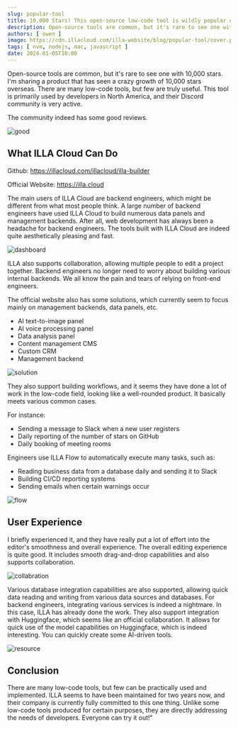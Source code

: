 ```yaml
---
slug: popular-tool
title: 10,000 Stars! This open-source low-code tool is wildly popular overseas.
description: Open-source tools are common, but it's rare to see one with 10,000 stars.
authors: [ owen ]
image: https://cdn.illacloud.com/illa-website/blog/popular-tool/cover.png
tags: [ nvm, nodejs, mac, javascript ]
date: 2024-01-05T10:00
---
```


Open-source tools are common, but it's rare to see one with 10,000 stars. I'm sharing a product that has seen a crazy growth of 10,000 stars overseas. There are many low-code tools, but few are truly useful. This tool is primarily used by developers in North America, and their Discord community is very active.

The community indeed has some good reviews.

![good](https://cdn.illacloud.com/illa-website/blog/popular-tool/good.png)

## What ILLA Cloud Can Do

Github: https://illacloud.com/illacloud/illa-builder

Official Website: https://illa.cloud

The main users of ILLA Cloud are backend engineers, which might be different from what most people think. A large number of backend engineers have used ILLA Cloud to build numerous data panels and management backends. After all, web development has always been a headache for backend engineers. The tools built with ILLA Cloud are indeed quite aesthetically pleasing and fast.

![dashboard](https://cdn.illacloud.com/illa-website/blog/popular-tool/dashboard.png)

ILLA also supports collaboration, allowing multiple people to edit a project together. Backend engineers no longer need to worry about building various internal backends. We all know the pain and tears of relying on front-end engineers.

The official website also has some solutions, which currently seem to focus mainly on management backends, data panels, etc.

- AI text-to-image panel
- AI voice processing panel
- Data analysis panel
- Content management CMS
- Custom CRM
- Management backend

![solution](https://cdn.illacloud.com/illa-website/blog/popular-tool/solution.png)

They also support building workflows, and it seems they have done a lot of work in the low-code field, looking like a well-rounded product. It basically meets various common cases.

For instance:
- Sending a message to Slack when a new user registers
- Daily reporting of the number of stars on GitHub
- Daily booking of meeting rooms

Engineers use ILLA Flow to automatically execute many tasks, such as:
- Reading business data from a database daily and sending it to Slack
- Building CI/CD reporting systems
- Sending emails when certain warnings occur

![flow](https://cdn.illacloud.com/illa-website/blog/popular-tool/flow.jpeg)

## User Experience

I briefly experienced it, and they have really put a lot of effort into the editor's smoothness and overall experience. The overall editing experience is quite good. It includes smooth drag-and-drop capabilities and also supports collaboration.

![collabration](https://cdn.illacloud.com/illa-website/blog/popular-tool/team.gif)

Various database integration capabilities are also supported, allowing quick data reading and writing from various data sources and databases. For backend engineers, integrating various services is indeed a nightmare. In this case, ILLA has already done the work. They also support integration with Huggingface, which seems like an official collaboration. It allows for quick use of the model capabilities on Huggingface, which is indeed interesting. You can quickly create some AI-driven tools.

![resource](https://cdn.illacloud.com/illa-website/blog/popular-tool/resource.png)

## Conclusion

There are many low-code tools, but few can be practically used and implemented. ILLA seems to have been maintained for two years now, and their company is currently fully committed to this one thing. Unlike some low-code tools produced for certain purposes, they are directly addressing the needs of developers. Everyone can try it out!"